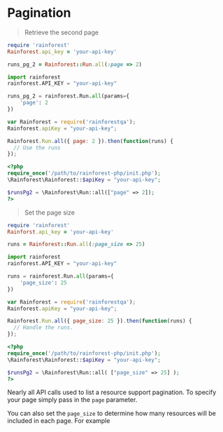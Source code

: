 # Pagination

> Retrieve the second page

```ruby
require 'rainforest'
Rainforest.api_key = 'your-api-key'

runs_pg_2 = Rainforest::Run.all(:page => 2)
```


```python
import rainforest
rainforest.API_KEY = "your-api-key"

runs_pg_2 = rainforest.Run.all(params={
    'page': 2
})
```


```javascript
var Rainforest = require('rainforestqa');
Rainforest.apiKey = "your-api-key";

Rainforest.Run.all({ page: 2 }).then(function(runs) {
  // Use the runs
});
```



```php
<?php
require_once('/path/to/rainforest-php/init.php');
\Rainforest\Rainforest::$apiKey = "your-api-key";

$runsPg2 = \Rainforest\Run::all(["page" => 2]);
?>
```


> Set the page size

```ruby
require 'rainforest'
Rainforst.api_key = 'your-api-key'

runs = Rainforest::Run.all(:page_size => 25)
```


```python
import rainforest
rainforest.API_KEY = "your-api-key"

runs = rainforest.Run.all(params={
    'page_size': 25
})
```


```javascript
var Rainforest = require('rainforestqa');
Rainforest.apiKey = "your-api-key";

Rainforest.Run.all({ page_size: 25 }).then(function(runs) {
  // Handle the runs.
});
```


```php
<?php
require_once('/path/to/rainforest-php/init.php');
\Rainforest\Rainforest::$apiKey = "your-api-key";

$runsPg2 = \Rainforest\Run::all( ["page_size" => 25] );
?>
```

Nearly all API calls used to list a resource support pagination. To specify your page simply pass in the `page` parameter.

You can also set the `page_size` to determine how many resources will be included in each page. For example
